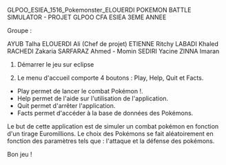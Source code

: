GLPOO_ESIEA_1516_Pokemonster_ELOUERDI
POKEMON BATTLE SIMULATOR - PROJET GLPOO CFA ESIEA 3EME ANNEE

Groupe :

AYUB Talha
ELOUERDI Ali (Chef de projet)
ETIENNE Ritchy
LABADI Khaled
RACHEDI Zakaria
SARFARAZ Ahmed - Momin
SEDIRI Yacine
ZINNA Imaran

1. Démarrer le jeu sur eclipse

2. Le menu d'accueil comporte 4 boutons : Play, Help, Quit et Facts.
- Play permet de lancer le combat Pokémon !.
- Help permet de l'aide sur l'utilisation de l'application.
- Quit permet d'arrêter l'application.
- Facts permet d'accéder à la base de données des Pokémons.

Le but de cette application est de simuler un combat pokémon en fonction d'un tirage Euromillions. Le choix des Pokémons se fait aléatoirement en fonction des paramètres tels que : l'attaque et la défense des pokémons.

Bon jeu !
